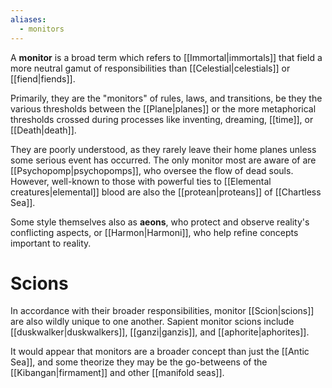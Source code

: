 ```yaml
---
aliases:
  - monitors
---
```


A **monitor** is a broad term which refers to [[Immortal|immortals]] that field a more neutral gamut of responsibilities than [[Celestial|celestials]] or [[fiend|fiends]].

Primarily, they are the "monitors" of rules, laws, and transitions, be they the various thresholds between the [[Plane|planes]] or the more metaphorical thresholds crossed during processes like inventing, dreaming, [[time]], or [[Death|death]]. 

They are poorly understood, as they rarely leave their home planes unless some serious event has occurred. The only monitor most are aware of are [[Psychopomp|psychopomps]], who oversee the flow of dead souls. However, well-known to those with powerful ties to [[Elemental creatures|elemental]] blood are also the [[protean|proteans]] of [[Chartless Sea]]. 

Some style themselves also as **aeons**, who protect and observe reality's conflicting aspects, or [[Harmon|Harmoni]], who help refine concepts important to reality.
# Scions
In accordance with their broader responsibilities, monitor [[Scion|scions]] are also wildly unique to one another. Sapient monitor scions include [[duskwalker|duskwalkers]], [[ganzi|ganzis]], and [[aphorite|aphorites]].

It would appear that monitors are a broader concept than just the [[Antic Sea]], and some theorize they may be the go-betweens of the [[Kibangan|firmament]] and other [[manifold seas]].